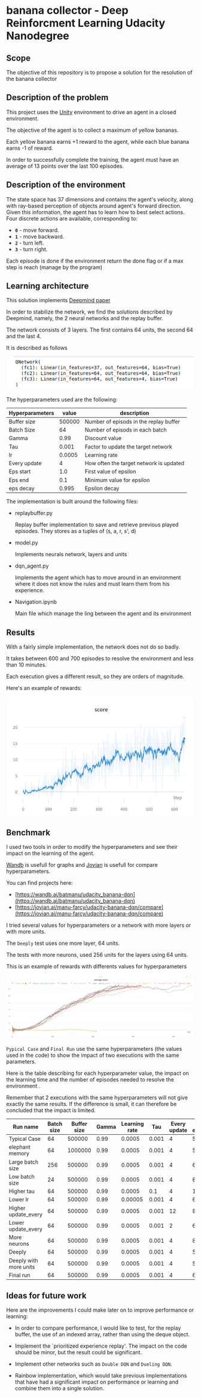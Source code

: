 [//]: # (Image References)
[image1]: media/Network.png "Network"
[image2]: media/graph_mean.png "Graph Mean"
[image3]: media/example_compare.png "Example Compare"

# banana collector - Deep Reinforcment Learning Udacity Nanodegree

## Scope

The objective of this repository is to propose a solution for the resolution of the banana collector

## Description of the problem

This project uses the [Unity](https://github.com/Unity-Technologies/ml-agents) environment to drive an agent in a closed environment.

The objective of the agent is to collect a maximum of yellow bananas.

Each yellow banana earns +1 reward to the agent, while each blue banana earns -1 of reward.

In order to successfully complete the training, the agent must have an average of 13 points over the last 100 episodes.

## Description of the environment

The state space has 37 dimensions and contains the agent's velocity, along with ray-based perception of objects around agent's forward direction.  Given this information, the agent has to learn how to best select actions.  Four discrete actions are available, corresponding to:
- **`0`** - move forward.
- **`1`** - move backward.
- **`2`** - turn left.
- **`3`** - turn right.

Each episode is done if the environment return the done flag or if a max step is reach (manage by the program)

## Learning architecture

This solution implements [Deepmind paper](https://web.stanford.edu/class/psych209/Readings/MnihEtAlHassibis15NatureControlDeepRL.pdf)

In order to stabilize the network, we find the solutions described by Deepmind, namely, the 2 neural networks and the replay buffer.

The network consists of 3 layers. The first contains 64 units, the second 64 and the last 4.

It is described as follows

![Network][image1]

The hyperparameters used are the following:

|  Hyperparameters |  value | description  |
|---|---|---|
| Buffer size  | 500000  | Number of episods in the replay buffer
| Batch Size  | 64  |  Number of episods in each batch | 
| Gamma  | 0.99  |  Discount value |
|  Tau | 0.001  | Factor to update the target network  |
|  lr | 0.0005  | Learning rate  |
|  Every update | 4  | How often the target network is updated  |
| Eps start  | 1.0  |  First value of epsilon |
|  Eps end |  0.1 |  Minimum value for epsilon |
|  eps decay | 0.995  | Epsilon decay  |

The implementation is built around the following files:

* replaybuffer.py
  
  Replay buffer implementation to save and retrieve previous played episodes. They stores as a tuples of (s, a, r, s', d)

* model.py

  Implements neurals network, layers and units

* dqn_agent.py
  
  Implements the agent which has to move around in an environment where it does not know the rules and must learn them from his experience.

* Navigation.ipynb
  
  Main file which manage the ling between the agent and its environment

## Results

With a fairly simple implementation, the network does not do so badly.

It takes between 600 and 700 episodes to resolve the environment and less than 10 minutes.

Each execution gives a different result, so they are orders of magnitude.

Here's an example of rewards:

![Graph Mean][image2]

## Benchmark

I used two tools in order to modify the hyperparameters and see their impact on the learning of the agent.

[Wandb](https://www.wandb.com/) is usefull for graphs and [Jovian](https://www.jovian.ai/) is usefull for compare hyperparameters.

You can find projects here:
 
 * [https://wandb.ai/batmanu/udacity_banana-dqn](https://wandb.ai/batmanu/udacity_banana-dqn)
 * [https://jovian.ai/manu-farcy/udacity-banana-dqn/compare](https://jovian.ai/manu-farcy/udacity-banana-dqn/compare)

I tried several values for hyperparameters or a network with more layers or with more units.

The `Deeply` test uses one more layer, 64 units.

The tests with more neurons, used 256 units for the layers using 64 units. 

This is an example of rewards with differents values for hyperparameters

![Example Compare][image3]

`Pypical Case` and `Final Run` use the same hyperparameters (the values used in the code) to show the impact of two executions with the same parameters.

Here is the table describing for each hyperparameter value, the impact on the learning time and the number of episodes needed to resolve the environment .

Remember that 2 executions with the same hyperparameters will not give exactly the same results. If the difference is small, it can therefore be concluded that the impact is limited.


|  Run name |  Batch size | Buffer size  | Gamma | Learning rate | Tau | Every update | Total episodes | Running time
|---|---|---|---|---|---|---|---|---|
|Typical Case |	64	| 500000 | 0.99 | 0.0005 | 0.001 | 4 | 530| 0:06:40.247	|
|elephant memory | 64 | 1000000 | 0.99 | 0.0005 | 0.001 | 4 | 596| 0:07:48.640 |
|Large batch size | 256 | 500000 | 0.99 | 0.0005 | 0.001 | 4 | 676 | 0:11:46.687 |
|Low batch size | 24 | 500000 | 0.99 | 0.0005 | 0.001 | 4 | 622 | 0:07:25.661 |
|Higher tau | 64 | 500000 | 0.99 | 0.0005 | 0.1 | 4 | 1369 | 0:17:40.904 |
|Lower lr | 64 | 500000 | 0.99 | 0.00005 | 0.001 | 4 | 689 | 0:08:42.641 |
|Higher update_every | 64 | 500000 | 0.99 | 0.0005 | 0.001 | 12 | 890 | 0:09:45.020 |
|Lower update_every | 64 | 500000 | 0.99 | 0.0005 | 0.001 | 2 | 632 | 0:10:08.595 |
|More neurons | 64 | 500000 | 0.99 | 0.0005 | 0.001 | 4 | 830 | 0:14:18.044 |
|Deeply | 64 | 500000 | 0.99 | 0.0005 | 0.001 | 4 | 514 | 0:06:54.234 |
|Deeply with more units | 64 | 500000 | 0.99 | 0.0005 | 0.001 | 4 | 576 | 0:12:15.461 |
|Final run | 64 | 500000 | 0.99 | 0.0005 | 0.001 | 4 | 640 | 0:08:57.490 |

## Ideas for future work

Here are the improvements I could make later on to improve performance or learning:

* In order to compare performance, I would like to test, for the replay buffer, the use of an indexed array, rather than using the deque object.

* Implement the `prioritized experience replay'. The impact on the code should be minor, but the result could be significant.

* Implement other networks such as `Double DQN` and `Dueling DQN`.

* Rainbow implementation, which would take previous implementations that have had a significant impact on performance or learning and combine them into a single solution.

